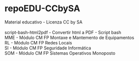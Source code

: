 # repoEDU-CCbySA
Material educativo - Licenza CC by SA<br />
<br />
script-bash-html2pdf - Convertir html a PDF - Script bash<br />
MME - Módulo CM FP Montaxe e Mantemento de Equipamentos<br />
RL  - Módulo CM FP Redes Locais<br />
SI  - Módulo CM FP Seguridade Informática<br />
SOM - Módulo CM FP Sistemas Operativos Monoposto<br />
